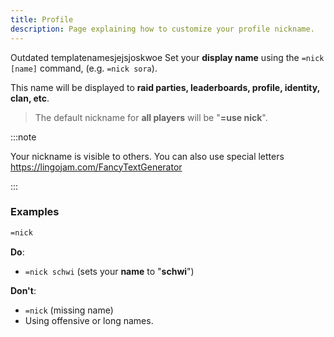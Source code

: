 ```yaml
---
title: Profile
description: Page explaining how to customize your profile nickname.
---
```


Outdated templatenamesjejsjoskwoe
Set your **display name** using the `=nick [name]` command, (e.g. `=nick sora`).

This name will be displayed to **raid parties, leaderboards, profile, identity, clan, etc**.

> The default nickname for **all players** will be "**=use nick**".

:::note

Your nickname is visible to others. You can also use special letters https://lingojam.com/FancyTextGenerator

:::

### Examples

```sh
=nick
```

**Do**:

- `=nick schwi` (sets your **name** to "**schwi**")

**Don't**:

- `=nick` (missing name)
- Using offensive or long names.
